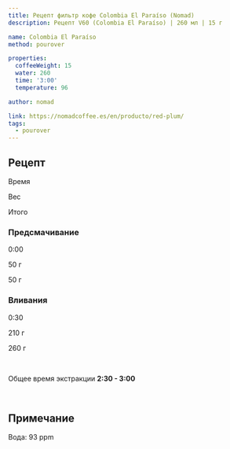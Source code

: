 ```yaml
---
title: Рецепт фильтр кофе Colombia El Paraíso (Nomad)
description: Рецепт V60 (Colombia El Paraíso) | 260 мл | 15 г

name: Colombia El Paraíso
method: pourover

properties:
  coffeeWeight: 15
  water: 260
  time: '3:00'
  temperature: 96

author: nomad

link: https://nomadcoffee.es/en/producto/red-plum/
tags:
  - pourover
---
```


## Рецепт


<div class="time-line">

Время

Вес

Итого

</div>

### Предсмачивание

<div class="time-line">

0:00

50 г

50 г

</div>


### Вливания

<div class="time-line">

0:30

210 г

260 г

</div>

<br>

Общее время экстракции __2:30 - 3:00__

<br>
<div class="info-note">

## Примечание

Вода: 93 ppm
</div>
